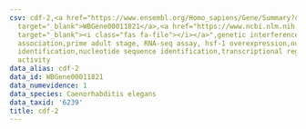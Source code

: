 ```yaml
---
csv: cdf-2,<a href="https://www.ensembl.org/Homo_sapiens/Gene/Summary?db=core;g=WBGene00011821"
  target="_blank">WBGene00011821</a>,<a href="https://www.ncbi.nlm.nih.gov/pubmed/30894454"
  target="_blank"><i class="fas fa-file"></i></a>",genetic interference,functional
  association,prime adult stage, RNA-seq assay, hsf-1 overexpression,nucleotide sequence
  identification,nucleotide sequence identification,transcriptional regulation,up-regulates
  activity
data_alias: cdf-2
data_id: WBGene00011821
data_numevidence: 1
data_species: Caenorhabditis elegans
data_taxid: '6239'
title: cdf-2
---
```

